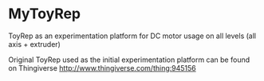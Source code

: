 # MyToyRep
ToyRep as an experimentation platform for DC motor usage on all levels (all axis + extruder)

Original ToyRep used as the initial experimentation platform can be found on Thingiverse http://www.thingiverse.com/thing:945156
